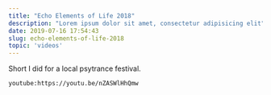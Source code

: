 ```yaml
---
title: "Echo Elements of Life 2018"
description: "Lorem ipsum dolor sit amet, consectetur adipisicing elit"
date: 2019-07-16 17:54:43
slug: echo-elements-of-life-2018
topic: 'videos'
---
```

Short I did for a local psytrance festival.

`youtube:https://youtu.be/nZASWlHhQmw`
